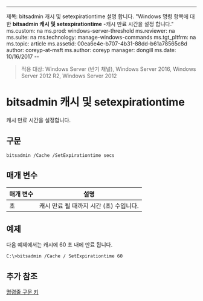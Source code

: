 ---
제목: bitsadmin 캐시 및 setexpirationtime 설명 합니다. "Windows 명령 항목에 대 한 **bitsadmin 캐시 및 setexpirationtime** -캐시 만료 시간을 설정 합니다."
ms.custom: na ms.prod: windows-server-threshold ms.reviewer: na ms.suite: na ms.technology: manage-windows-commands ms.tgt_pltfrm: na ms.topic: article ms.assetid: 00ea6e4e-b707-4b31-88dd-b61a78565c8d author: coreyp-at-msft ms.author: coreyp manager: dongill ms.date: 10/16/2017 --

>적용 대상: Windows Server (반기 채널), Windows Server 2016, Windows Server 2012 R2, Windows Server 2012

# <a name="bitsadmin-cache-and-setexpirationtime"></a>bitsadmin 캐시 및 setexpirationtime
캐시 만료 시간을 설정합니다.
## <a name="syntax"></a>구문
```
bitsadmin /Cache /SetExpirationtime secs
```
## <a name="parameters"></a>매개 변수
|매개 변수|설명|
|-------|--------|
|초|캐시 만료 될 때까지 시간 (초) 수입니다.|
## <a name="BKMK_examples"></a>예제
다음 예제에서는 캐시에 60 초 내에 만료 됩니다.
```
C:\>bitsadmin /Cache / SetExpirationtime 60
```
## <a name="additional-references"></a>추가 참조
[명령줄 구문 키](command-line-syntax-key.md)
